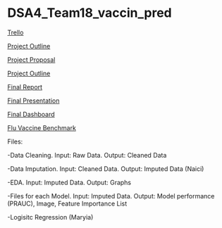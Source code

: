 # DSA4_Team18_vaccin_pred

[Trello](https://trello.com/b/UxeDkgoC/ds4a)


[Project Outline](https://docs.google.com/document/d/1_-i52k9PtBssEZfVpFjlNdbDPPtV6OpyDR3Ip8ZeDiU/edit)

[Project Proposal](https://docs.google.com/document/d/1_2fzYLPYrw7JpemN3-rzLZ8ESf6PcOyjhYG1feM1Yis/edit)

[Project Outline](https://docs.google.com/document/d/1I8N94awm2b8iZaKncm17dppTZGRgVpZ-aAjxT14rTNQ/edit)

[Final Report](https://docs.google.com/document/d/1ErZ57dFKLquDdf8iqfJIgHAsAbxW31PfIYeduTGMrrw/edit)

[Final Presentation](https://docs.google.com/presentation/d/1n8jAr6EuSWfPqqxtxQXH1IzyuBQ-rsNYFq0E4CPcK90/edit#slide=id.p)

[Final Dashboard](https://docs.google.com/presentation/d/1k9jZMNG_TzuBxmx-l6tUbzRQPDBl9WoHicSaQgqVU1o/edit#slide=id.p)



[Flu Vaccine Benchmark](https://www.drivendata.co/blog/predict-flu-vaccine-data-benchmark/)


Files:

-Data Cleaning. Input: Raw Data. Output: Cleaned Data

-Data Imputation. Input: Cleaned Data. Output: Imputed Data (Naici) 

-EDA. Input: Imputed Data. Output: Graphs

-Files for each Model. Input: Imputed Data. Output: Model performance (PRAUC), Image, Feature Importance List

-Logisitc Regression (Maryia)






